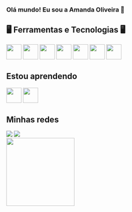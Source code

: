 ### Olá mundo! Eu sou a Amanda Oliveira 👋

## 🖥️ Ferramentas e Tecnologias 🖥️
<div style="display: inline-block;">
<img loading="lazy" src="https://cdn.jsdelivr.net/gh/devicons/devicon/icons/html5/html5-original.svg" width="40" height="40"/>
<img loading="lazy" src="https://cdn.jsdelivr.net/gh/devicons/devicon/icons/css3/css3-original.svg" width="40" height="40" />
<img src="https://cdn.jsdelivr.net/gh/devicons/devicon/icons/vscode/vscode-original.svg" width="40" height="40" />
<img src="https://cdn.jsdelivr.net/gh/devicons/devicon/icons/javascript/javascript-plain.svg" width="40" height="40" />
<img src="https://cdn.jsdelivr.net/gh/devicons/devicon/icons/python/python-original.svg" width="40" height="40"/>
<img src="https://cdn.jsdelivr.net/gh/devicons/devicon@latest/icons/pandas/pandas-original-wordmark.svg" width="40" height="40"/>
<img src="https://cdn.jsdelivr.net/gh/devicons/devicon@latest/icons/sass/sass-original.svg" width="40" height="40"/>
          
</div>


## Estou aprendendo
<div style="display: inline-block;">
<img src="https://cdn.jsdelivr.net/gh/devicons/devicon/icons/react/react-original.svg" width="40" height="40"/>
<img src="https://cdn.jsdelivr.net/gh/devicons/devicon@latest/icons/jupyter/jupyter-original-wordmark.svg" width="40" height="40" />
</div>

## Minhas redes
<div style="display: inline-block;">
<a href="https://codepen.io/Amanda___" target="_blank"><img loading="lazy" src="https://img.shields.io/badge/Codepen-000?style=for-the-badge&logo=codepen&logoColor=white" target="_blank"></a>
<a href="https://www.linkedin.com/in/amanda-oliveira-016030168/" target="_blank"><img loading="lazy" src="https://img.shields.io/badge/-LinkedIn-%230077B5?style=for-the-badge&logo=linkedin&logoColor=white" target="_blank"></a>   
</div>
<br>
<img loading="lazy" height="180em" src="https://github-readme-stats.vercel.app/api/top-langs/?username=AmandaOliveira3&layout=compact&langs_count=7&theme=dracula"/>


<div id="header" align="center">
  <img src="https://komarev.com/ghpvc/?username=AmandaOliveira3&style=for-the-badge&color=blue" alt=""/>
</div>

